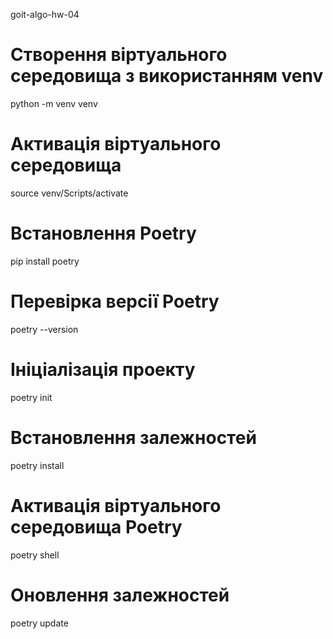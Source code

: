 goit-algo-hw-04

# Створення віртуального середовища з використанням venv
python -m venv venv

# Активація віртуального середовища
source venv/Scripts/activate

# Встановлення Poetry
pip install poetry

# Перевірка версії Poetry
poetry --version

# Ініціалізація проекту
poetry init

# Встановлення залежностей
poetry install

# Активація віртуального середовища Poetry
poetry shell

# Оновлення залежностей
poetry update

